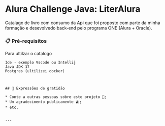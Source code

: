 # Alura Challenge Java: LiterAlura 

Catalago de livro com consumo da Api que foi proposto com parte da minha formação e desevolvedo back-end pelo programa ONE (Alura + Oracle).


### 📋 Pré-requisitos

Para ultilzar o catalogo

```
Ide - exemplo Vscode ou Intellij
Java JDK 17
Postgres (ultilizei docker)



## 🎁 Expressões de gratidão

* Conte a outras pessoas sobre este projeto 📢;
* Um agradecimento publicamente 🫂;
* etc.


---
